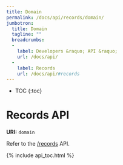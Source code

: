 ```yaml
---
title: Domain
permalink: /docs/api/records/domain/
jumbotron:
  title: Domain
  tagline: ""
  breadcrumbs:
  -
    label: Developers &raquo; API &raquo;
    url: /docs/api/
  -
    label: Records
    url: /docs/api/#records
---
```


* TOC
{:toc}

# Records API

**URI:** `domain`

Refer to the [/records](/docs/api/modules/records/) API.

{% include api_toc.html %}
